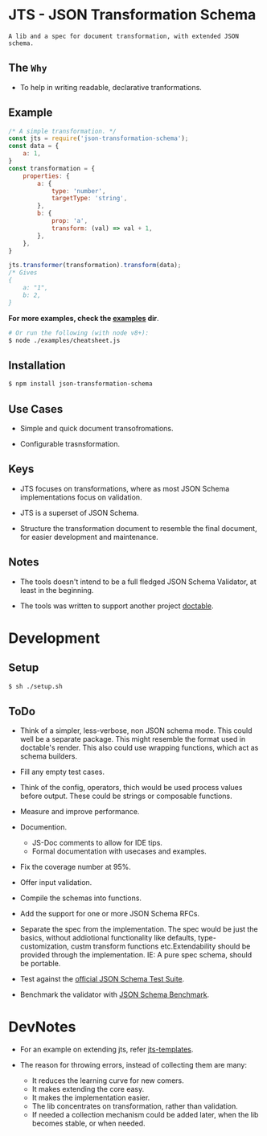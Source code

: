 # JTS - JSON Transformation Schema

	A lib and a spec for document transformation, with extended JSON schema.

## The `Why`

* To help in writing readable, declarative tranformations.

## Example
```js
/* A simple transformation. */
const jts = require('json-transformation-schema');
const data = {
	a: 1,
}
const transformation = {
	properties: {
		a: {
			type: 'number',
			targetType: 'string',
		},
		b: {
			prop: 'a',
			transform: (val) => val + 1,
		},
	},
}

jts.transformer(transformation).transform(data);
/* Gives
{
	a: "1",
	b: 2,
}
```
**For more examples, check the [examples](https://github.com/viswanathct/json-transformation-schema/tree/master/examples) dir**.
```sh
# Or run the following (with node v8+):
$ node ./examples/cheatsheet.js
```

## Installation
```sh
$ npm install json-transformation-schema
```

## Use Cases

* Simple and quick document transofromations.

* Configurable trasnsformation.

## Keys

* JTS focuses on transformations, where as most JSON Schema implementations focus on validation.

* JTS is a superset of JSON Schema.

* Structure the transformation document to resemble the final document, for easier development and maintenance.

## Notes

* The tools doesn't intend to be a full fledged JSON Schema Validator, at least in the beginning.

* The tools was written to support another project [doctable](https://github.com/viswanathct/doctable).

# Development

## Setup
```sh
$ sh ./setup.sh
```

## ToDo

* Think of a simpler, less-verbose, non JSON schema mode. This could well be a separate package. This might resemble the format used in doctable's render. This also could use wrapping functions, which act as schema builders.

* Fill any empty test cases.

* Think of the config, operators, thich would be used process values before output. These could be strings or composable functions.

* Measure and improve performance.

* Documention.
	* JS-Doc comments to allow for IDE tips.
	* Formal documentation with usecases and examples.

* Fix the coverage number at 95%.

* Offer input validation.

* Compile the schemas into functions.

* Add the support for one or more JSON Schema RFCs.

* Separate the spec from the implementation. The spec would be just the basics, without addiotional functionality like defaults, type-customization, custm transform functions etc.Extendability should be provided through the implementation. IE: A pure spec schema, should be portable.

* Test against the [official JSON Schema Test Suite](https://github.com/json-schema-org/JSON-Schema-Test-Suite).

* Benchmark the validator with [JSON Schema Benchmark](https://github.com/ebdrup/json-schema-benchmark).

# DevNotes

* For an example on extending jts, refer [jts-templates](https://github.com/viswanathct/jts-templates).

* The reason for throwing errors, instead of collecting them are many:
	* It reduces the learning curve for new comers.
	* It makes extending the core easy.
	* It makes the implementation easier.
	* The lib concentrates on transformation, rather than validation.
	* If needed a collection mechanism could be added later, when the lib becomes stable, or when needed.
